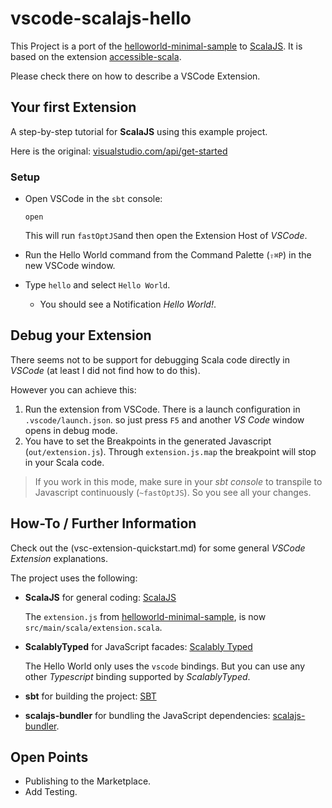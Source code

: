 # vscode-scalajs-hello

This Project is a port of the [helloworld-minimal-sample] to [ScalaJS]. It is based on the extension [accessible-scala].

Please check there on how to describe a VSCode Extension.

## Your first Extension
A step-by-step tutorial for **ScalaJS** using this example project.

Here is the original: [visualstudio.com/api/get-started](https://code.visualstudio.com/api/get-started/your-first-extension)

### Setup


* Open VSCode in the `sbt` console:

      open

  This will run `fastOptJS`and then open the Extension Host of _VSCode_.

* Run the Hello World command from the Command Palette (`⇧⌘P`) in the new VSCode window.
* Type `hello` and select `Hello World`.
  * You should see a Notification _Hello World!_.

## Debug your Extension

There seems not to be support for debugging Scala code directly in _VSCode_ (at least I did not find how to do this).

However you can achieve this:

1. Run the extension from VSCode. There is a launch configuration in `.vscode/launch.json`. so just press `F5` and another _VS Code_ window opens in debug mode.
2. You have to set the Breakpoints in the generated Javascript (`out/extension.js`). Through `extension.js.map` the breakpoint will stop in your Scala code.

> If you work in this mode, make sure in your _sbt console_ to transpile to Javascript continuously (`~fastOptJS`). So you see all your changes.

 ## How-To / Further Information
Check out the (vsc-extension-quickstart.md) for some general _VSCode Extension_ explanations.

The project uses the following:
* **ScalaJS** for general coding: [ScalaJS]

  The `extension.js` from [helloworld-minimal-sample], is now `src/main/scala/extension.scala`.

* **ScalablyTyped** for JavaScript facades: [Scalably Typed]

  The Hello World only uses the `vscode` bindings. But you can use any other _Typescript_ binding supported by _ScalablyTyped_.

* **sbt** for building the project: [SBT]
* **scalajs-bundler** for bundling the JavaScript dependencies: [scalajs-bundler].

## Open Points

* Publishing to the Marketplace.
* Add Testing.

[accessible-scala]: https://marketplace.visualstudio.com/items?itemName=scala-center.accessible-scala
[helloworld-minimal-sample]: https://github.com/Microsoft/vscode-extension-samples/tree/master/helloworld-minimal-sample
[Scalably Typed]: https://github.com/oyvindberg/ScalablyTyped
[SBT]: https://www.scala-sbt.org
[ScalaJS]: http://www.scala-js.org
[scalajs-bundler]: https://github.com/scalacenter/scalajs-bundler
